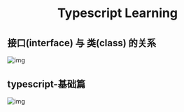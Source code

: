 <h1 align="center" style="margin: 30px 0 35px;">Typescript Learning</h1>

## 接口(interface) 与 类(class) 的关系
![img](http://img.imyangyong.com/blog/2020-11-04%2016-31-01.png)

## typescript-基础篇
![img](http://img.imyangyong.com/blog/typescript-%E5%9F%BA%E7%A1%80%E7%AF%87.jpg)
